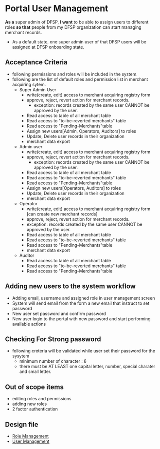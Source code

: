 # Portal User Management 

**As a** super admin of DFSP, **I want** to be able to assign users to different roles **so that** people from my DFSP organization can start managing merchant records.

* As a default state, one super admin user of that DFSP users will be assigned at DFSP onboarding state.

## Acceptance Criteria 

* following permissions and roles will be included in the system. 
* following are the list of default roles and permission list in merchant acquiring sytem. 
  * Super Admin User  
    * write(create, edit) access to merchant acquiring registry form
    * approve, reject, revert action for merchant records.
      * exception: records created by the same user CANNOT be approved by the user.
    * Read access to table of all merchant table
    * Read access to "to-be-reverted merchants" table
    * Read access to "Pending-Merchants"table
    * Assign new users[Admin, Operators, Auditors] to roles
    * Update, Delete user records in their organization
    * merchant data export
  * Admin user
    * write(create, edit) access to merchant acquiring registry form
    * approve, reject, revert action for merchant records.
      * exception: records created by the same user CANNOT be approved by the user.
    * Read access to table of all merchant table
    * Read access to "to-be-reverted merchants" table
    * Read access to "Pending-Merchants"table
    * Assign new users[Operators, Auditors] to roles
    * Update, Delete user records in their organization
    * merchant data export
  * Operator  
    * write(create, edit) access to merchant acquiring registry form [can create new merchant records]
    * approve, reject, revert action for merchant records.
    * exception: records created by the same user CANNOT be approved by the user.
    * Read access to table of all merchant table
    * Read access to "to-be-reverted merchants" table
    * Read access to "Pending-Merchants"table
    * merchant data export
  * Auditor  
    * Read access to table of all merchant table
    * Read access to "to-be-reverted merchants" table
    * Read access to "Pending-Merchants"table

## Adding new users to the system workflow

* Adding email, username and assigned role in user management screen
* System will send email from the form a new email that instruct to set password
* New user set password and confirm password
* New user login to the portal with new password and start performing available actions

## Checking For Strong password

* following creteria will be validated while user set their password for the sysytem
  * minimum number of character : 8
  * there must be AT LEAST one capital letter, number, special charater and small letter.

## Out of scope items

* editing roles and permissions
* adding new roles
* 2 factor authentication

## Design file

* [Role Management](https://www.figma.com/proto/sEFusJJ4pQedgXvfRixE7b/Merchant-Registry-Prototype?page-id=1435%3A7881&type=design&node-id=1435-8023&viewport=644%2C-1531%2C0.48&t=3nzJNy4MNiGvPOBV-1&scaling=scale-down&starting-point-node-id=1435%3A8023&show-proto-sidebar=1&mode=design)
* [User Management](https://www.figma.com/proto/sEFusJJ4pQedgXvfRixE7b/Merchant-Registry-Prototype?page-id=1435%3A7881&type=design&node-id=1435-13552&viewport=644%2C-1531%2C0.48&t=3nzJNy4MNiGvPOBV-1&scaling=scale-down&starting-point-node-id=1435%3A13552&show-proto-sidebar=1&mode=design)